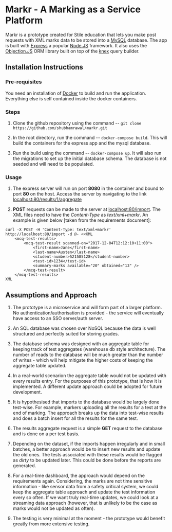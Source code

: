 # Markr - A Marking as a Service Platform

Markr is a prototype created for Stile education that lets you make post requests with XML marks data to be stored into a [MySQL](https://www.mysql.com/) database. The app is built with [Express](https://expressjs.com/) a popular [Node.JS](https://nodejs.org/en/) framework. It also uses the [Objection.JS](https://vincit.github.io/objection.js/) ORM library built on top of the [knex](http://knexjs.org/) query builder.

## Installation Instructions

### Pre-requisites

You need an installation of [Docker](https://www.docker.com/) to build and run the application. Everything else is self contained inside the docker containers.

### Steps

1. Clone the github repository using the command -- `git clone https://github.com/shubhamrawal/markr.git`

2. In the root directory, run the command -- `docker-compose build`. This will build the containers for the express app and the mysql database.

3. Run the build using the command -- `docker-compose up`. It will also run the migrations to set up the initial database schema. The database is not seeded and will need to be populated.

### Usage

1. The express server will run on port **8080** in the container and bound to port **80** on the host. Access the server by navigating to the link <localhost:80/results/1/aggregate>

2. **POST** requests can be made to the server at <localhost:80/import>. The XML files need to have the _Content-Type_ as _text/xml+markr_. An example is given below [taken from the requirements document]:

```
curl -X POST -H 'Content-Type: text/xml+markr' http://localhost:80/import -d @- <<XML
    <mcq-test-results>
        <mcq-test-result scanned-on="2017-12-04T12:12:10+11:00">
            <first-name>Jane</first-name>
            <last-name>Austen</last-name>
            <student-number>521585128</student-number>
            <test-id>1234</test-id>
            <summary-marks available="20" obtained="13" />
        </mcq-test-result>
    </mcq-test-results>
XML
```

## Assumptions and Approach

1. The prototype is a microservice and will form part of a larger platform. No authentication/authorisation is provided - the service will eventually have access to an SSO server/auth server.

2. An SQL database was chosen over NoSQL because the data is well structured and perfectly suited for storing grades.

3. The database schema was designed with an aggregate table for keeping track of test aggregates (warehouse db style architecture). The number of reads to the database will be much greater than the number of writes - which will help mitigate the higher costs of keeping the aggregate table updated.

4. In a real-world scenarion the aggregate table would not be updated with every results entry. For the purposes of this prototype, that is how it is implemented. A different update approach could be adopted for future development.

5. It is hypothesised that imports to the database would be largely done test-wise. For example, markers uploading all the results for a test at the end of marking. The approach breaks up the data into test-wise results and does a batch insert for all the results for the same test.

6. The results aggregate request is a simple **GET** request to the database and is done on a per test basis.

7. Depending on the dataset, if the imports happen irregularly and in small batches, a better approach would be to insert new results and update the old ones. The tests associated with these results would be flagged as _dirty_ to be updated later. This could be done before the reports are generated.

8. For a real-time dashboard, the approach would depend on the requirements again. Considering, the marks are not time sensitive information - like sensor data from a safety critical system, we could keep the aggregate table approach and update the test information every so often. If we want truly real-time updates, we could look at a streaming data approach (however, that is unlikely to be the case as marks would not be updated as often).

9. The testing is very minimal at the moment - the prototype would benefit greatly from more extensive testing.
